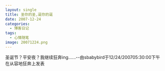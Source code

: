 ```yaml
---
layout: single
title: 圣你的圣,诞你的诞
date: 2007-12-24
categories:
  - 博客日记
tags:
  - 心情随笔
image: 20071224.png
---
```


圣诞节？平安夜？我继续狂奔ing......--由sbabybird于12/24/200705&#58;30&#58;00下午在从容地狂奔上发表
